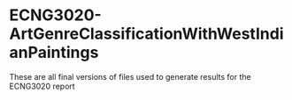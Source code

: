 # ECNG3020-ArtGenreClassificationWithWestIndianPaintings
These are all final versions of files used to generate results for the ECNG3020 report
